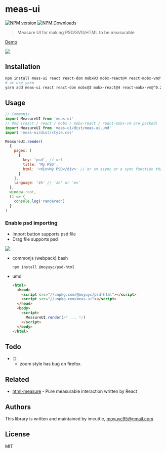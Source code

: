 # meas-ui

[![NPM version](https://img.shields.io/npm/v/meas-ui.svg?style=flat-square)](https://www.npmjs.com/package/meas-ui)
[![NPM Downloads](https://img.shields.io/npm/dm/meas-ui.svg?style=flat-square&maxAge=43200)](https://www.npmjs.com/package/meas-ui)

> Measure UI for making PSD/SVG/HTML to be measurable

[Demo](https://imcuttle.github.io/measure)

![](https://i.loli.net/2018/09/24/5ba8ae0a7e1e7.png)

## Installation

```bash
npm install meas-ui react react-dom mobx@3 mobx-react@4 react-mobx-vm@^0.2.0
# or use yarn
yarn add meas-ui react react-dom mobx@3 mobx-react@4 react-mobx-vm@^0.2.0
```

## Usage

```javascript
// Commonjs
import MeasureUI from 'meas-ui'
// Umd (react / react / mobx / mobx-react / react-mobx-vm are packed)
import MeasureUI from 'meas-ui/dist/meas-ui.umd'
import 'meas-ui/dist/style.css'

MeasureUI.render(
  {
    pages: [
      {
        key: 'psd', // url
        title: 'My PSD',
        html: '<div>My PSD</div>' // or an async or a sync function that resolved html string
      }
    ],
    language: 'zh' // 'zh' or 'en'
  },
  window.root,
  () => {
    console.log('rendered')
  }
)
```

### Enable psd importing

- Import button supports psd file
- Drag file supports psd

![](https://i.loli.net/2018/09/24/5ba8aff4ab284.png)

- commonjs (webpack)
  bash

  ```
  npm install @moyuyc/psd-html
  ```

- umd
  ```html
  <html>
    <head>
      <script src="//unpkg.com/@moyuyc/psd-html"></script>
      <script src="//unpkg.com/meas-ui"></script>
    </head>
    <body>
      <script>
        MeasureUI.render(/* ... */)
      </script>
    </body>
  </html>
  ```

## Todo

- [ ] - zoom style has bug on firefox.

## Related

- [html-measure](../html-measure) - Pure measurable interaction written by React

## Authors

This library is written and maintained by imcuttle, [moyuyc95@gmail.com](mailto:moyuyc95@gmail.com).

## License

MIT

